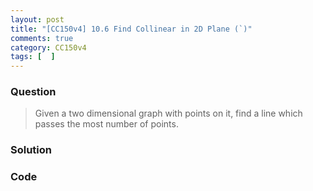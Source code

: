 ```yaml
---
layout: post
title: "[CC150v4] 10.6 Find Collinear in 2D Plane (`)"
comments: true
category: CC150v4
tags: [  ]
---
```


### Question

> Given a two dimensional graph with points on it, find a line which passes the most number of points. 

### Solution



### Code


